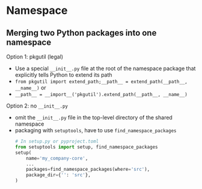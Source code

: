 # Namespace

## Merging two Python packages into one namespace
Option 1: pkgutil (legal)
- Use a special `__init__.py` file at the root of the namespace package that explicitly tells Python to extend its path
- `from pkgutil import extend_path;__path__ = extend_path(__path__, __name__)` or
- `__path__ = __import__('pkgutil').extend_path(__path__, __name__)`

Option 2: no `__init__.py`
- omit the `__init__.py` file in the top-level directory of the shared namespace
- packaging with `setuptools`, have to use `find_namespace_packages`
  ```py
  # In setup.py or pyproject.toml
  from setuptools import setup, find_namespace_packages
  setup(
      name='my_company-core',
      ...
      packages=find_namespace_packages(where='src'),
      package_dir={'': 'src'},
  )
  ```
